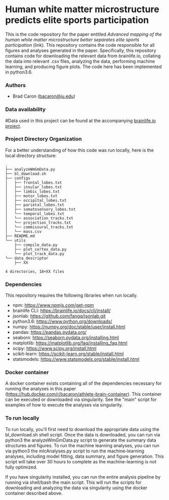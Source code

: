 # Human white matter microstructure predicts elite sports participation

This is the code repository for the paper entitled _Advanced mapping of the human white matter microstructure better separates elite sports participation_ (link). This repository contains the code responsible for all figures and analyses generated in the paper. Specifically, this repository contains code for downloading the relevant data from brainlife.io, collating the data into relevant .csv files, analyzing the data, performing machine learning, and producing figure plots. The code here has been implemented in python3.6.
<!--
#![fig1](./reports/figures/fig1.png)

#![fig2](./reports/figures/fig2.png)
-->

### Authors 

- Brad Caron (bacaron@iu.edu)

### Data availability

#Data used in this project can be found at the accompanying [brainlife.io project](https://brainlife.io/project/5cb8973c71a8630036207a6a).

### Project Directory Organization

For a better understanding of how this code was run locally, here is the local directory structure:

	.
	├── analyzeWmGmData.py
	├── bl_download.sh
	├── configs
	│   ├── frontal_lobes.txt
	│   ├── insular_lobes.txt
	│   ├── limbic_lobes.txt
	│   ├── motor_lobes.txt
	│   ├── occipital_lobes.txt
	│   ├── parietal_lobes.txt
	│   ├── somatosensory_lobes.txt
	│   └── temporal_lobes.txt
	│   └── association_tracks.txt
	│   └── projection_tracks.txt
	│   └── commissural_tracks.txt
	│   └── mass.csv
	├── README.md
	└── utils
	    ├── compile_data.py
	    ├── plot_cortex_data.py
	    └── plot_track_data.py
	└── data_descriptor
		├── XX
	
	4 directories, 18+XX files

<!--
<sub> This material is based upon work supported by the National Science Foundation Graduate Research Fellowship under Grant No. 1342962. Any opinion, findings, and conclusions or recommendations expressed in this material are those of the authors(s) and do not necessarily reflect the views of the National Science Foundation. </sub>
-->

### Dependencies

This repository requires the following libraries when run locally. 

- npm: https://www.npmjs.com/get-npm
- brainlife CLI: https://brainlife.io/docs/cli/install/
- jsonlab: https://github.com/fangq/jsonlab.git
- python3.6: https://www.python.org/downloads/
- numpy: https://numpy.org/doc/stable/user/install.html
- pandas: https://pandas.pydata.org/
- seaborn: https://seaborn.pydata.org/installing.html
- matplotlib: https://matplotlib.org/faq/installing_faq.html
- scipy: https://www.scipy.org/install.html
- scikit-learn: https://scikit-learn.org/stable/install.html
- statsmodels: https://www.statsmodels.org/stable/install.html

### Docker container

A docker container exists containing all of the dependencies necessary for running the analyses in this paper (https://hub.docker.com/r/bacaron/athlete-brain-container). This container can be executed or downloaded via singularity. See the "main" script for examples of how to execute the analyses via singularity.

### To run locally

To run locally, you'll first need to download the appropriate data using the bl_download.sh shell script. Once the data is downloaded, you can run via python3 the analyzeWmGmData.py script to generate the summary data structures and figures. To run the machine learning analyses, you can run via python3 the mlcAnalyses.py script to run the machine-learning analyses, including model fitting, data summary, and figure generation. This script will take over 30 hours to complete as the machine-learning is not fully optimized.

If you have singularity installed, you can run the entire analysis pipeline by running via shell/bash the main script. This will run the scripts for downloading and analyzing the data via singularity using the docker container described above.

